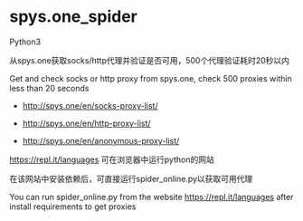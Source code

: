 # spys.one_spider

Python3

从spys.one获取socks/http代理并验证是否可用，500个代理验证耗时20秒以内

Get and check socks or http proxy from spys.one, check 500 proxies within less than 20 seconds

* http://spys.one/en/socks-proxy-list/ 

* http://spys.one/en/http-proxy-list/ 

* http://spys.one/en/anonymous-proxy-list/ 



https://repl.it/languages 可在浏览器中运行python的网站

在该网站中安装依赖后，可直接运行spider_online.py以获取可用代理


You can run spider_online.py from the website https://repl.it/languages after install requirements to get proxies
